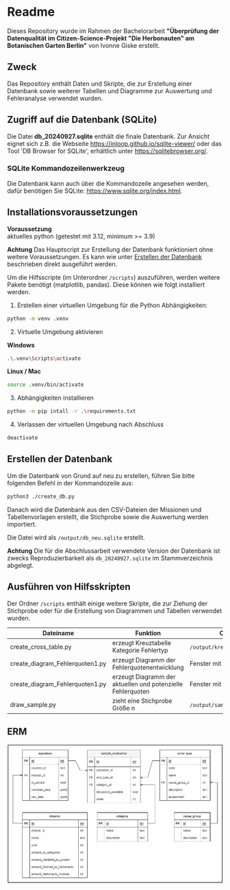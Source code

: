 # Readme

Dieses Repository wurde im Rahmen der Bachelorarbeit **"Überprüfung der Datenqualität im Citizen-Science-Projekt "Die Herbonauten" am Botanischen Garten Berlin"** von Ivonne Giske erstellt.

## Zweck

Das Repository enthält Daten und Skripte, die zur Erstellung einer Datenbank sowie weiterer Tabellen und Diagramme zur Auswertung und Fehleranalyse verwendet wurden.

## Zugriff auf die Datenbank (SQLite)

Die Datei **db_20240927.sqlite** enthält die finale Datenbank. Zur Ansicht eignet sich z.B. die Webseite https://inloop.github.io/sqlite-viewer/ oder das Tool 'DB Browser for SQLite', erhältlich unter https://sqlitebrowser.org/.

### SQLite Kommandozeilenwerkzeug

Die Datenbank kann auch über die Kommandozeile angesehen werden, dafür benötigen Sie SQLite: https://www.sqlite.org/index.html.

## Installationsvoraussetzungen

**Voraussetzung**\
aktuelles python (getestet mit 3.12, minimum >= 3.9)

**Achtung** Das Hauptscript zur Erstellung der Datenbank funktioniert ohne weitere Voraussetzungen. Es kann wie unter [Erstellen der Datenbank](#erstellen-der-datenbank) beschrieben direkt ausgeführt werden.

Um die Hilfsscripte (im Unterordner `/scripts`) auszuführen, werden weitere Pakete benötigt (matplotlib, pandas). Diese können wie folgt installiert werden.

1. Erstellen einer virtuellen Umgebung für die Python Abhängigkeiten:

```sh
python -m venv .venv
```

2. Virtuelle Umgebung aktivieren

**Windows**

```sh
.\.venv\Scripts\activate
```

**Linux / Mac**

```sh
source .venv/bin/activate
```

3. Abhängigkeiten installieren

```sh
python -m pip intall -r .\requirements.txt
```

4. Verlassen der virtuellen Umgebung nach Abschluss

```sh
deactivate
```

## Erstellen der Datenbank

Um die Datenbank von Grund auf neu zu erstellen, führen Sie bitte folgenden Befehl in der Kommandozeile aus:

```sh
python3 ./create_db.py
```

Danach wird die Datenbank aus den CSV-Dateien der Missionen und Tabellenvorlagen erstellt, die Stichprobe sowie die Auswertung werden importiert.

Die Datei wird als `/output/db_neu.sqlite` erstellt.

**Achtung** Die für die Abschlussarbeit verwendete Version der Datenbank ist zwecks Reproduzierbarkeit als `db_20240927.sqlite` im Stammverzeichnis abgelegt.

## Ausführen von Hilfsskripten

Der Ordner `/scripts` enthält einige weitere Skripte, die zur Ziehung der Stichprobe oder für die Erstellung von Diagrammen und Tabellen verwendet wurden.

| Dateiname                       | Funktion                                                    | Output                       |
| ------------------------------- | ----------------------------------------------------------- | ---------------------------- |
| create_cross_table.py           | erzeugt Kreuztabelle Kategorie Fehlertyp                    | `/output/kreuztabelle.csv`   |
| create_diagram_Fehlerquoten1.py | erzeugt Diagramm der Fehlerquotenentwicklung                | Fenster mit Diagramm         |
| create_diagram_Fehlerquoten1.py | erzeugt Diagramm der aktuellen und potenzielle Fehlerquoten | Fenster mit Diagramm         |
| draw_sample.py                  | zieht eine Stichprobe Größe n                               | `/output/sample_example.csv` |

## ERM

![ERM](./images/ERM_Herbonauten_DB.jpg)
